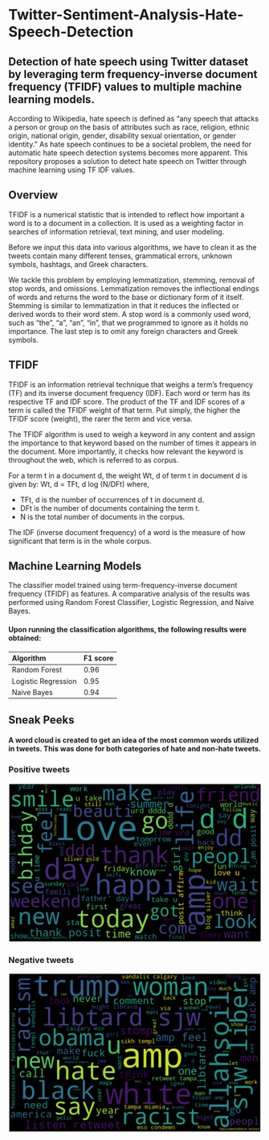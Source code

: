 # Twitter-Sentiment-Analysis-Hate-Speech-Detection
## Detection of hate speech using Twitter dataset by leveraging term frequency-inverse document frequency (TFIDF) values to multiple machine learning models.

According to Wikipedia, hate speech is defined as “any speech that attacks a person or group on the basis of attributes such as race, religion, ethnic origin, national origin, gender, disability sexual orientation, or gender identity.” As hate speech continues to be a societal problem, the need for automatic hate speech detection systems becomes more apparent. This repository proposes a solution to detect hate speech on Twitter through machine learning using TF IDF values.

## Overview
TFIDF is a numerical statistic that is intended to reflect how important a word is to a document in a collection. It is used as a weighting factor in searches of information retrieval, text mining, and user modeling.

Before we input this data into various algorithms, we have to clean it as the tweets contain many different tenses, grammatical errors, unknown symbols, hashtags, and Greek characters.

We tackle this problem by employing lemmatization, stemming, removal of stop words, and omissions. Lemmatization removes the inflectional endings of words and returns the word to the base or dictionary form of it itself. Stemming is similar to lemmatization in that it reduces the inflected or derived words to their word stem. A stop word is a commonly used word, such as “the”, “a”, “an”, “in”, that we programmed to ignore as it holds no importance. The last step is to omit any foreign characters and Greek symbols.

## TFIDF
TFIDF is an information retrieval technique that weighs a term’s frequency (TF) and its inverse document frequency (IDF). Each word or term has its respective TF and IDF score. The product of the TF and IDF scores of a term is called the TFIDF weight of that term. Put simply, the higher the TFIDF score (weight), the rarer the term and vice versa.

The TFIDF algorithm is used to weigh a keyword in any content and assign the importance to that keyword based on the number of times it appears in the document. More importantly, it checks how relevant the keyword is throughout the web, which is referred to as corpus.

For a term t in a document d, the weight Wt, d of term t in document d is given by:
Wt, d = TFt, d log (N/DFt) where,

* TFt, d is the number of occurrences of t in document d.<br>
* DFt is the number of documents containing the term t.<br>
* N is the total number of documents in the corpus.<br>

The IDF (inverse document frequency) of a word is the measure of how significant that term is in the whole corpus.

## Machine Learning Models
The classifier model trained using term-frequency-inverse document frequency (TFIDF) as features. A comparative analysis of the results was performed using Random Forest Classifier, Logistic Regression, and Naive Bayes.

#### Upon running the classification algorithms, the following results were obtained:
| Algorithm             | F1 score |
| :------------------   | :--------|
| Random Forest         | 0.96     |
| Logistic Regression   | 0.95     |
| Naive Bayes           | 0.94     |

## Sneak Peeks
#### A word cloud is created to get an idea of the most common words utilized in tweets. This was done for both categories of hate and non-hate tweets.

### Positive tweets
![](sneakpeeks/positivetweets.png)

### Negative tweets
![](sneakpeeks/negativetweets.png)



